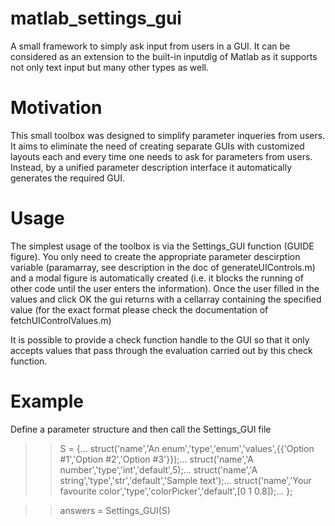 # matlab_settings_gui
A small framework to simply ask input from users in a GUI. It can be considered as an extension to the built-in inputdlg of Matlab as it supports not only text input but many other types as well.

# Motivation
This small toolbox was designed to simplify parameter inqueries from users. It aims to eliminate the need of creating separate GUIs with customized layouts each and every time one needs to ask for parameters from users. Instead, by a unified parameter description interface it automatically generates the required GUI.

# Usage

The simplest usage of the toolbox is via the Settings_GUI function (GUIDE figure). You only need to create the appropriate parameter descirption variable (paramarray, see description in the doc of generateUIControls.m) and a modal figure is automatically created (i.e. it blocks the running of other code until the user enters the information). Once the user filled in the values and click OK the gui returns with a cellarray containing the specified value (for the exact format please check the documentation of fetchUIControlValues.m)

It is possible to provide a check function handle to the GUI so that it only accepts values that pass through the evaluation carried out by this check function.

# Example

Define a parameter structure and then call the Settings_GUI file

>> S = {...
  struct('name','An enum','type','enum','values',{{'Option #1','Option #2','Option #3'}});...
  struct('name','A number','type','int','default',5);...
  struct('name','A string','type','str','default','Sample text');...
  struct('name','Your favourite color','type','colorPicker','default',[0 1 0.8]);...
};

>> answers = Settings_GUI(S)
